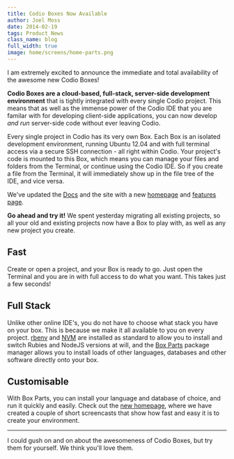 ```yaml
---
title: Codio Boxes Now Available
author: Joel Moss
date: 2014-02-19
tags: Product News
class_name: blog
full_width: true
image: home/screens/home-parts.png
---
```


I am extremely excited to announce the immediate and total availability of the awesome new Codio Boxes!

**Codio Boxes are a cloud-based, full-stack, server-side development environment** that is tightly integrated with every single Codio project. This means that as well as the immense power of the Codio IDE that you are familar with for developing client-side applications, you can now develop *and run* server-side code without ever leaving Codio.

Every single project in Codio has its very own Box. Each Box is an isolated development environment, running Ubuntu 12.04 and with full terminal access via a secure SSH connection - all right within Codio. Your project's code is mounted to this Box, which means you can manage your files and folders from the Terminal, or continue using the Codio IDE. So if you create a file from the Terminal, it will immediately show up in the file tree of the IDE, and vice versa.

We've updated the [Docs](/docs/) and the site with a new [homepage](/) and [features page](/features).

**Go ahead and try it!** We spent yesterday migrating all existing projects, so all your old and existing projects now have a Box to play with, as well as any new project you create.

## Fast

Create or open a project, and your Box is ready to go. Just open the Terminal and you are in with full access to do what you want. This takes just a few seconds!

## Full Stack

Unlike other online IDE's, you do not have to choose what stack you have on your box. This is because we make it all available to you on every project. [rbenv](https://github.com/sstephenson/rbenv) and [NVM](https://github.com/creationix/nvm) are installed as standard to allow you to install and switch Rubies and NodeJS versions at will, and the [Box Parts](/docs/boxes/box-parts/) package manager allows you to install loads of other languages, databases and other software directly onto your box.

## Customisable

With Box Parts, you can install your language and database of choice, and run it quickly and easily. Check out the [new homepage](https://codio.com/#overview), where we have created a couple of short screencasts that show how fast and easy it is to create your environment.

---

I could gush on and on about the awesomeness of Codio Boxes, but try them for yourself. We think you'll love them.